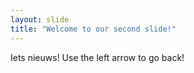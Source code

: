 ```yaml
---
layout: slide
title: "Welcome to our second slide!"
---
```

Iets nieuws!
Use the left arrow to go back!
